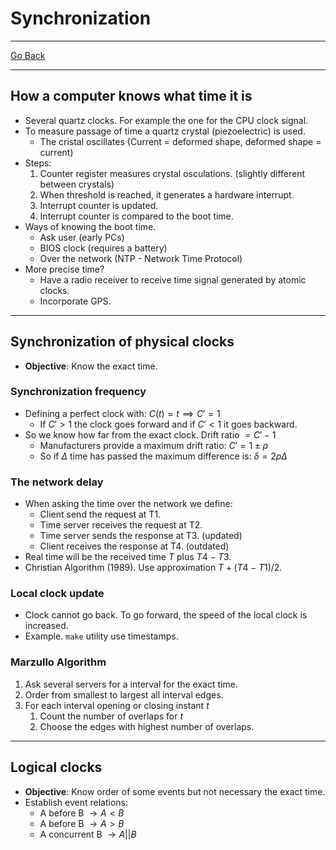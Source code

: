 # Synchronization
---
[Go Back](../README.md)

---
## How a computer knows what time it is
- Several quartz clocks. For example the one for the CPU clock signal.
- To measure passage of time a quartz crystal (piezoelectric) is used.
	- The cristal oscillates (Current = deformed shape, deformed shape = current)
- Steps:
	1. Counter register measures crystal osculations. (slightly different between crystals)
	2. When threshold is reached, it generates a hardware interrupt.
	3. Interrupt counter is updated.
	4. Interrupt counter is compared to the boot time.
- Ways of knowing the boot time.
	- Ask user (early PCs)
	- BIOS clock (requires a battery)
	- Over the network (NTP - Network Time Protocol)
- More precise time?
	- Have a radio receiver to receive time signal generated by atomic clocks.
	- Incorporate GPS.
---
## Synchronization of physical clocks
- **Objective**: Know the exact time.
### Synchronization frequency
- Defining a perfect clock with: $C(t) = t \implies C' = 1$
	- If $C' > 1$ the clock goes forward and if $C' < 1$ it goes backward.
- So we know how far from the exact clock. Drift ratio $= C' - 1$
	- Manufacturers provide a maximum drift ratio: $C' = 1 \pm ρ$
	- So if $\Delta$ time has passed the maximum difference is: $δ = 2ρ\Delta$
### The network delay
- When asking the time over the network we define:
	- Client send the request at T1.
	- Time server receives the request at T2.
	- Time server sends the response at T3. (updated)
	- Client receives the response at T4. (outdated)
- Real time will be the received time $T$ plus $T4 - T3$.
- Christian Algorithm (1989). Use approximation $T + (T4 - T1)/2$.
### Local clock update
- Clock cannot go back. To go forward, the speed of the local clock is increased.
- Example. `make` utility use timestamps.
### Marzullo Algorithm
1. Ask several servers for a interval for the exact time.
2. Order from smallest to largest all interval edges.
3. For each interval opening or closing instant $t$
	1. Count the number of overlaps for $t$
	2. Choose the edges with highest number of overlaps.
---
## Logical clocks
- **Objective**: Know order of some events but not necessary the exact time.
- Establish event relations:
	- A before B $\to A < B$
	- A before B $\to A > B$
	- A concurrent B $\to A || B$